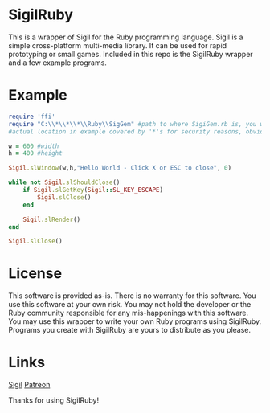 # SigilRuby
This is a wrapper of Sigil for the Ruby programming language. Sigil is a simple cross-platform multi-media library. It can be used for rapid prototyping or small games. Included in this repo is the SigilRuby wrapper and a few example programs.

# Example

```Ruby
require 'ffi'
require "C:\\*\\*\\*\\Ruby\\SigGem" #path to where SigiGem.rb is, you will need to provide the full path when using Windows
#actual location in example covered by '*'s for security reasons, obviously!

w = 600 #width
h = 400 #height

Sigil.slWindow(w,h,"Hello World - Click X or ESC to close", 0)

while not Sigil.slShouldClose() 
	if Sigil.slGetKey(Sigil::SL_KEY_ESCAPE) 
		Sigil.slClose()
	end

	Sigil.slRender()
end

Sigil.slClose()
```

# License
This software is provided as-is. There is no warranty for this software. You use this software at your own risk. You may not hold the developer or the Ruby community responsible for any mis-happenings with this software. You may use this wrapper to write your
own Ruby programs using SigilRuby. Programs you create with SigilRuby are yours to distribute as you please. 

# Links
[Sigil](http://www.libsigil.com/)
[Patreon](https://www.patreon.com/CrazyVikingGamer)

Thanks for using SigilRuby!
